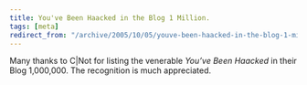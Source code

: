 ```yaml
---
title: You've Been Haacked in the Blog 1 Million.
tags: [meta]
redirect_from: "/archive/2005/10/05/youve-been-haacked-in-the-blog-1-million.aspx/"
---
```


Many thanks to C|Not for listing the venerable *You’ve Been Haacked* in
their Blog 1,000,000. The recognition is much appreciated.

